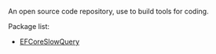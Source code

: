An open source code repository, use to build tools for coding.

Package list:

+ [EFCoreSlowQuery](https://www.nuget.org/packages/WJChi.Net.EFCoreSlowQuery/)
